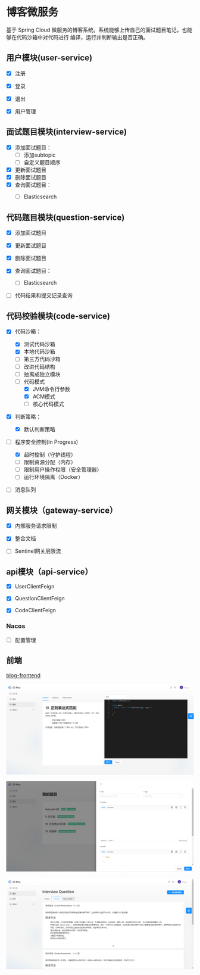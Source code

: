 # 博客微服务

基于 Spring Cloud 微服务的博客系统。系统能够上传自己的面试题目笔记，也能够在代码沙箱中对代码进行 编译，运行并判断输出是否正确。



## 用户模块(user-service)

- [x] 注册
- [x] 登录
- [x] 退出
- [x] 用户管理



## 面试题目模块(interview-service)

- [x] 添加面试题目：
  - [ ] 添加subtopic
  - [ ] 自定义题目顺序
- [x] 更新面试题目
- [x] 删除面试题目
- [x] 查询面试题目：
  - [ ] Elasticsearch



## 代码题目模块(question-service)

- [x] 添加面试题目
- [x] 更新面试题目
- [x] 删除面试题目
- [x] 查询面试题目：
  - [ ] Elasticsearch
- [ ] 代码结果和提交记录查询



## 代码校验模块(code-service)

- [x] 代码沙箱：
  - [x] 测试代码沙箱
  - [x] 本地代码沙箱
  - [ ] 第三方代码沙箱
  - [ ] 改进代码结构
  - [ ] 抽离成独立模块
  - [ ] 代码模式
    - [x] JVM命令行参数
    - [x] ACM模式
    - [ ] 核心代码模式
- [x] 判断策略：
  - [x] 默认判断策略
- [ ] 程序安全控制(In Progress)
  - [x] 超时控制（守护线程）
  - [ ] 限制资源分配（内存）
  - [ ] 限制用户操作权限（安全管理器）
  - [ ] 运行环境隔离（Docker）
- [ ] 消息队列



## 网关模块（gateway-service）

- [x] 内部服务请求限制
- [x] 整合文档
- [ ] Sentinel网关层限流



## api模块（api-service）

- [x] UserClientFeign
- [x] QuestionClientFeign
- [x] CodeClientFeign



### Nacos

- [ ] 配置管理



## 前端

[blog-frontend](https://github.com/Adair-zz/blog-frontend)

![code_page](code_page.png)

![question_page](question_page.png)

![interview_page](interview_page.png)